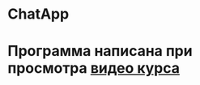 # ChatApp
Программа написана при просмотра [видео курса](https://itproger.com/course/android-chat)
=========




